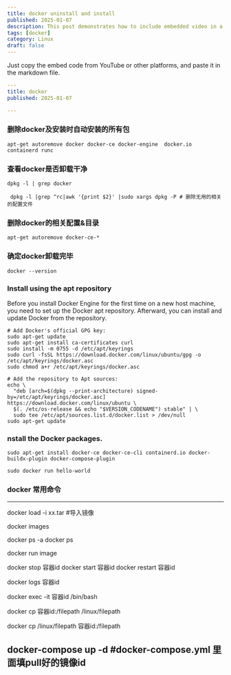 ```yaml
---
title: docker uninstall and install
published: 2025-01-07
description: This post demonstrates how to include embedded video in a blog post.
tags: [docker]
category: Linux
draft: false
---
```


Just copy the embed code from YouTube or other platforms, and paste it in the markdown file.

```yaml
---
title: docker 
published: 2025-01-07

---

```

### 删除docker及安装时自动安装的所有包
```
apt-get autoremove docker docker-ce docker-engine  docker.io  containerd runc

```

### 查看docker是否卸载干净
```
dpkg -l | grep docker

 dpkg -l |grep ^rc|awk '{print $2}' |sudo xargs dpkg -P # 删除无用的相关的配置文件

```

### 删除docker的相关配置&目录
```
apt-get autoremove docker-ce-*

```

### 确定docker卸载完毕
```
docker --version

```

### Install using the apt repository
Before you install Docker Engine for the first time on a new host machine, you need to set up the Docker apt repository. Afterward, you can install and update Docker from the repository.
```
# Add Docker's official GPG key:
sudo apt-get update
sudo apt-get install ca-certificates curl
sudo install -m 0755 -d /etc/apt/keyrings
sudo curl -fsSL https://download.docker.com/linux/ubuntu/gpg -o /etc/apt/keyrings/docker.asc
sudo chmod a+r /etc/apt/keyrings/docker.asc

# Add the repository to Apt sources:
echo \
  "deb [arch=$(dpkg --print-architecture) signed-by=/etc/apt/keyrings/docker.asc] https://download.docker.com/linux/ubuntu \
  $(. /etc/os-release && echo "$VERSION_CODENAME") stable" | \
  sudo tee /etc/apt/sources.list.d/docker.list > /dev/null
sudo apt-get update

```
### nstall the Docker packages.
```
sudo apt-get install docker-ce docker-ce-cli containerd.io docker-buildx-plugin docker-compose-plugin

sudo docker run hello-world
```

### docker 常用命令
---
docker load -i xx.tar #导入镜像

docker images

docker ps -a
docker ps

docker run image

docker stop 容器id
docker start 容器id
docker restart 容器id

docker logs 容器id

docker exec -it 容器id /bin/bash

docker cp 容器id:/filepath /linux/filepath

docker cp /linux/filepath 容器id:/filepath

docker-compose up -d #docker-compose.yml 里面填pull好的镜像id
---


